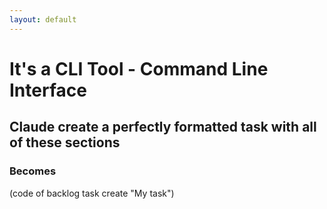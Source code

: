 ```yaml
---
layout: default
---
```


# It's a CLI Tool - Command Line Interface

## Claude create a perfectly formatted task with all of these sections
### Becomes
(code of backlog task create "My task")
